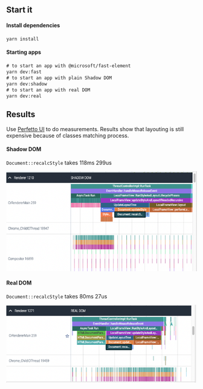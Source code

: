 ## Start it

#### Install dependencies

```shell
yarn install
```

#### Starting apps

```shell
# to start an app with @microsoft/fast-element
yarn dev:fast
# to start an app with plain Shadow DOM
yarn dev:shadow
# to start an app with real DOM
yarn dev:real
```

## Results

Use [Perfetto UI](https://ui.perfetto.dev/) to do measurements. Results show that layouting is still expensive because of classes matching process.

#### Shadow DOM

`Document::recalcStyle` takes 118ms 299us

![Results for Shadow DOM](./assets/shadow-dom.png)

#### Real DOM

`Document::recalcStyle` takes 80ms 27us

![Results for real DOM](./assets/real-dom.png)
